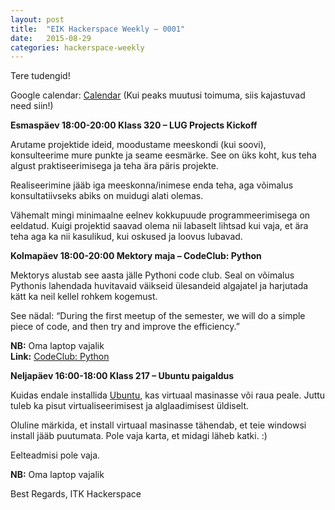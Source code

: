 ```yaml
---
layout: post
title:  "EIK Hackerspace Weekly – 0001"
date:   2015-08-29
categories: hackerspace-weekly
---
```


Tere tudengid!

Google calendar: [Calendar](https://www.google.com/calendar/embed?src=c28hbeqbtg3ri59eebm6fp3bto%40group.calendar.google.com&ctz=Europe/Tallinn) (Kui peaks muutusi toimuma, siis kajastuvad need siin!)

**Esmaspäev 18:00-20:00 Klass 320 – LUG Projects Kickoff**

Arutame projektide ideid, moodustame meeskondi (kui soovi), konsulteerime mure punkte ja seame eesmärke. See on üks koht, kus teha algust praktiseerimisega ja teha ära päris projekte.

Realiseerimine jääb iga meeskonna/inimese enda teha, aga võimalus konsultatiivseks abiks on muidugi alati olemas.

Vähemalt mingi minimaalne eelnev kokkupuude programmeerimisega on eeldatud. Kuigi projektid saavad olema nii labaselt lihtsad kui vaja, et ära teha aga ka nii kasulikud, kui oskused ja loovus lubavad.

**Kolmapäev 18:00-20:00 Mektory maja – CodeClub: Python**

Mektorys alustab see aasta jälle Pythoni code club. Seal on võimalus Pythonis lahendada huvitavaid väikseid ülesandeid algajatel ja harjutada kätt ka neil kellel rohkem kogemust.

See nädal: “During the first meetup of the semester, we will do a simple piece of code, and then try and improve the efficiency.”

**NB:** Oma laptop vajalik<br>
**Link:** [CodeClub: Python](http://www.ttu.ee/projects/mektory-eng/events-2/introductory-interdisciplinary-courses/)

**Neljapäev 16:00-18:00 Klass 217 – Ubuntu paigaldus**

Kuidas endale installida [Ubuntu](http://www.ubuntu.com/), kas virtuaal masinasse või raua peale. Juttu tuleb ka pisut virtualiseerimisest ja alglaadimisest üldiselt.

Oluline märkida, et install virtuaal masinasse tähendab, et teie windowsi install jääb puutumata. Pole vaja karta, et midagi läheb katki. :)

Eelteadmisi pole vaja.

**NB:** Oma laptop vajalik

Best Regards,
ITK Hackerspace
